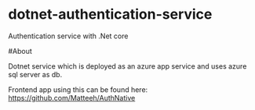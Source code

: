 # dotnet-authentication-service
Authentication service with .Net core

#About

Dotnet service which is deployed as an azure app service and uses azure sql server as db.

Frontend app using this can be found here: https://github.com/Matteeh/AuthNative
